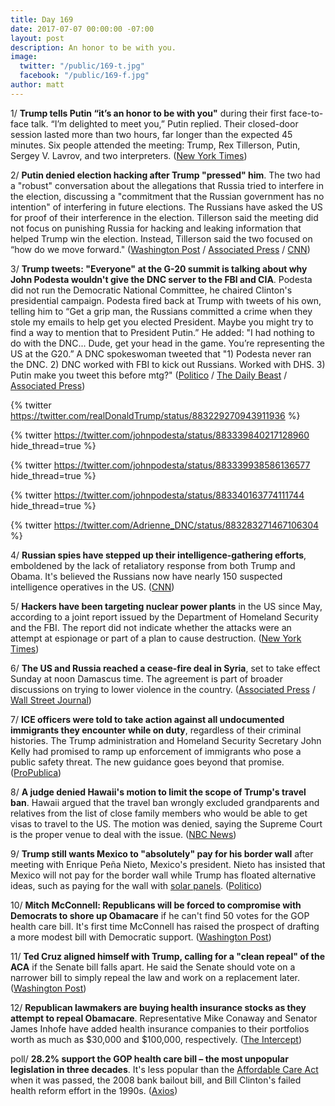 ```yaml
---
title: Day 169
date: 2017-07-07 00:00:00 -07:00
layout: post
description: An honor to be with you.
image:
  twitter: "/public/169-t.jpg"
  facebook: "/public/169-f.jpg"
author: matt
---
```


1/ **Trump tells Putin “it’s an honor to be with you"** during their first face-to-face talk. “I’m delighted to meet you,” Putin replied. Their closed-door session lasted more than two hours, far longer than the expected 45 minutes. Six people attended the meeting: Trump, Rex Tillerson, Putin, Sergey V. Lavrov, and two interpreters. ([New York Times](https://www.nytimes.com/2017/07/07/world/europe/g20-hamburg-trump-putin-protests.html)) 

2/ **Putin denied election hacking after Trump "pressed" him**. The two had a "robust" conversation about the allegations that Russia tried to interfere in the election, discussing a "commitment that the Russian government has no intention" of interfering in future elections. The Russians have asked the US for proof of their interference in the election. Tillerson said the meeting did not focus on punishing Russia for hacking and leaking information that helped Trump win the election. Instead, Tillerson said the two focused on “how do we move forward." ([Washington Post](https://www.washingtonpost.com/world/heres-whats-at-stake-whentrump-finally-meets-putin/2017/07/07/a5c577d2-627c-11e7-80a2-8c226031ac3f_story.html) / [Associated Press](https://apnews.com/7408be866dd646708913abbd581ada30) / [CNN](http://www.cnn.com/2017/07/07/politics/trump-putin-meeting/index.html))

3/ **Trump tweets: "Everyone" at the G-20 summit is talking about why John Podesta wouldn't give the DNC server to the FBI and CIA**. Podesta did not run the Democratic National Committee, he chaired Clinton's presidential campaign. Podesta fired back at Trump with tweets of his own, telling him to “Get a grip man, the Russians committed a crime when they stole my emails to help get you elected President. Maybe you might try to find a way to mention that to President Putin.” He added: "I had nothing to do with the DNC... Dude, get your head in the game. You’re representing the US at the G20.” A DNC spokeswoman tweeted that "1) Podesta never ran the DNC. 2) DNC worked with FBI to kick out Russians. Worked with DHS. 3) Putin make you tweet this before mtg?" ([Politico](http://www.politico.com/story/2017/07/07/trump-g-20-tweet-john-podesta-240295) / [The Daily Beast](http://www.thedailybeast.com/podesta-fires-back-at-trump-get-a-grip-man) / [Associated Press](https://apnews.com/2a1f08e1a707498fbd7c8c0466cdfda2/The-Latest:-Trump-and-Putin-meet,-exchange-handshake))

{% twitter https://twitter.com/realDonaldTrump/status/883229270943911936 %}

{% twitter https://twitter.com/johnpodesta/status/883339840217128960 hide_thread=true %}

{% twitter https://twitter.com/johnpodesta/status/883339938586136577 hide_thread=true %}

{% twitter https://twitter.com/johnpodesta/status/883340163774111744 hide_thread=true %}

{% twitter https://twitter.com/Adrienne_DNC/status/883283271467106304 %}

4/ **Russian spies have stepped up their intelligence-gathering efforts**, emboldened by the lack of retaliatory response from both Trump and Obama. It's believed the Russians now have nearly 150 suspected intelligence operatives in the US. ([CNN](http://www.cnn.com/2017/07/06/politics/russia-steps-up-spying-efforts-after-election/))

5/ **Hackers have been targeting nuclear power plants** in the US since May, according to a joint report issued by the Department of Homeland Security and the FBI. The report did not indicate whether the attacks were an attempt at espionage or part of a plan to cause destruction. ([New York Times](https://www.nytimes.com/2017/07/06/technology/nuclear-plant-hack-report.html))

6/ **The US and Russia reached a cease-fire deal in Syria**, set to take effect Sunday at noon Damascus time. The agreement is part of broader discussions on trying to lower violence in the country. ([Associated Press](https://apnews.com/eaa310ccb6e04e0580759d4ce36e778b/AP-sources:-US,-Russia-reach-deal-on-Syria-cease-fire) / [Wall Street Journal](https://www.wsj.com/articles/u-s-russia-reach-deal-on-cease-fire-in-southwest-syria-1499445602))

7/ **ICE officers were told to take action against all undocumented immigrants they encounter while on duty**, regardless of their criminal histories. The Trump administration and Homeland Security Secretary John Kelly had promised to ramp up enforcement of immigrants who pose a public safety threat. The new guidance goes beyond that promise. ([ProPublica](https://www.propublica.org/article/ice-officers-told-to-take-action-against-all-undocumented-immigrants))

8/ **A judge denied Hawaii's motion to limit the scope of Trump's travel ban**. Hawaii argued that the travel ban wrongly excluded grandparents and relatives from the list of close family members who would be able to get visas to travel to the US. The motion was denied, saying the Supreme Court is the proper venue to deal with the issue. ([NBC News](http://www.nbcnews.com/news/us-news/federal-judge-denies-hawaii-s-motion-trump-s-travel-ban-n780366))

9/ **Trump still wants Mexico to "absolutely" pay for his border wall** after meeting with Enrique Peña Nieto, Mexico's president. Nieto has insisted that Mexico will not pay for the border wall while Trump has floated alternative ideas, such as paying for the wall with [solar panels](https://whatthefuckjusthappenedtoday.com/2017/06/22/Day-154/#7-trump-at-iowa-rally-all-we-do-is-w). ([Politico](http://www.politico.com/story/2017/07/07/trump-nieto-g-20-summit-border-wall-240299))

10/ **Mitch McConnell: Republicans will be forced to compromise with Democrats to shore up Obamacare** if he can't find 50 votes for the GOP health care bill. It's first time McConnell has raised the prospect of drafting a more modest bill with Democratic support. ([Washington Post](https://www.washingtonpost.com/politics/mcconnell-says-gop-must-shore-up-aca-insurance-markets-if-senate-bill-dies/2017/07/06/e2df2b8e-6251-11e7-8adc-fea80e32bf47_story.html))

11/ **Ted Cruz aligned himself with Trump, calling for a "clean repeal" of the ACA** if the Senate bill falls apart. He said the Senate should vote on a narrower bill to simply repeal the law and work on a replacement later. ([Washington Post](https://www.washingtonpost.com/news/powerpost/wp/2017/07/06/cruz-calls-for-clean-repeal-of-aca-if-senate-talks-fall-apart-aligning-him-with-trump-not-mcconnell/))

12/ **Republican lawmakers are buying health insurance stocks as they attempt to repeal Obamacare**. Representative Mike Conaway and Senator James Inhofe have added health insurance companies to their portfolios worth as much as $30,000 and $100,000, respectively. ([The Intercept](https://theintercept.com/2017/07/06/republican-lawmakers-buy-health-insurance-stocks-as-repeal-effort-moves-forward/))

poll/ **28.2% support the GOP health care bill – the most unpopular legislation in three decades**. It's less popular than the <a href="{{ site.url }}{{ site.baseurl }}/trump-health-care/">Affordable Care Act</a> when it was passed, the 2008 bank bailout bill, and Bill Clinton's failed health reform effort in the 1990s. ([Axios](https://www.axios.com/unpopular-health-care-bill-2454397857.html))